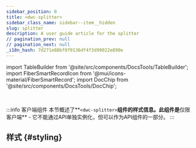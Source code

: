 ```yaml
---
sidebar_position: 0
title: <dwc-splitter>
sidebar_class_name: sidebar--item__hidden
slug: splitter
description: A user guide article for the splitter
// pagination_prev: null
// pagination_next: null
_i18n_hash: 7d271e88bf0f0136df4f3d99022e890e
---
```

import TableBuilder from '@site/src/components/DocsTools/TableBuilder';
import FiberSmartRecordIcon from '@mui/icons-material/FiberSmartRecord';
import DocChip from '@site/src/components/DocsTools/DocChip';

<DocChip chip='shadow' />

<br />

:::info 客户端组件
本节概述了**`<dwc-splitter>`**组件的样式信息。此组件是**仅限客户端** - 它不能通过API单独实例化，但可以作为API组件的一部分。
:::

## 样式 {#styling}

<TableBuilder name="dwc-splitter" clientComponent />
